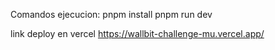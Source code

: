 Comandos ejecucion:
pnpm install
pnpm run dev

link deploy en vercel
https://wallbit-challenge-mu.vercel.app/
